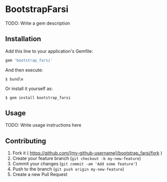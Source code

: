# BootstrapFarsi

TODO: Write a gem description

## Installation

Add this line to your application's Gemfile:

```ruby
gem 'bootstrap_farsi'
```

And then execute:

    $ bundle

Or install it yourself as:

    $ gem install bootstrap_farsi

## Usage

TODO: Write usage instructions here

## Contributing

1. Fork it ( https://github.com/[my-github-username]/bootstrap_farsi/fork )
2. Create your feature branch (`git checkout -b my-new-feature`)
3. Commit your changes (`git commit -am 'Add some feature'`)
4. Push to the branch (`git push origin my-new-feature`)
5. Create a new Pull Request
